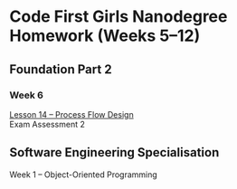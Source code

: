 # Code First Girls Nanodegree Homework (Weeks 5–12)
  
## Foundation Part 2

### Week 6
[Lesson 14 – Process Flow Design](https://github.com/robynfsj/robyn-homework/blob/main/week-6-foundation/lesson-14-homework.pdf)  
Exam Assessment 2

## Software Engineering Specialisation
Week 1 – Object-Oriented Programming
